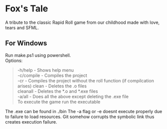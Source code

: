 # Fox's Tale
A tribute to the classic Rapid Roll game from our childhood made with love, tears and SFML.

## For Windows
Run make.ps1 using powershell.  
Options:   
> -h/help - Shows help menu  
> -c/compile - Compiles the project  
> -cr - Compiles the project without the roll function (if compilcation arises)
> clean - Deletes the .o files  
> cleanall - Deletes the *.o and *.exe files  
> -a/all - Does all the above except deleting the .exe file  
> To execute the game run the executable  

The .exe can be found in ./bin
The -a flag or -e doesnt execute properly due to failure to load resources.
Git somehow corrupts the symbolic link thus creates execution failure.  

